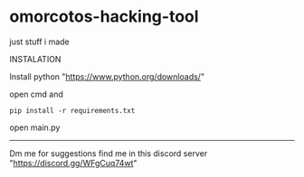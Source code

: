 # omorcotos-hacking-tool
just stuff i made 

INSTALATION

Install python "https://www.python.org/downloads/"

open cmd and 

`pip install -r requirements.txt`

open main.py

----------------------------------------------------------------

Dm me for suggestions find me in this discord server "https://discord.gg/WFgCuq74wt"
